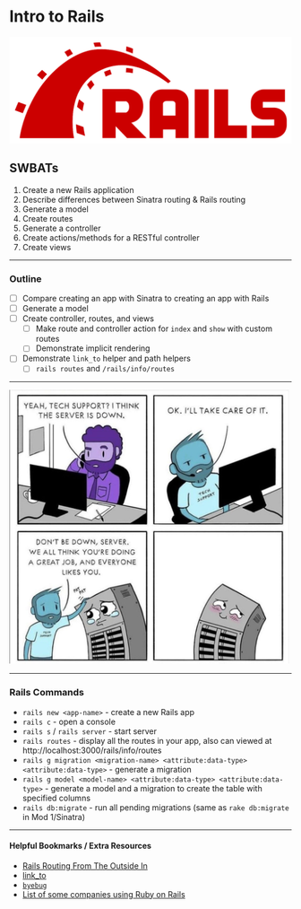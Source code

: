 # Intro to Rails

<img src="pics/Ruby_On_Rails_Logo.svg.png" alt="Ruby On Rails Logo" width="700"/>


## SWBATs

1. Create a new Rails application
2. Describe differences between Sinatra routing & Rails routing
3. Generate a model
4. Create routes
5. Generate a controller
6. Create actions/methods for a RESTful controller
7. Create views

___

### Outline

* [ ] Compare creating an app with Sinatra to creating an app with Rails
* [ ] Generate a model
* [ ] Create controller, routes, and views
  * [ ] Make route and controller action for `index` and `show` with custom routes
  * [ ] Demonstrate implicit rendering
* [ ] Demonstrate `link_to` helper and path helpers
  * [ ] `rails routes` and `/rails/info/routes`

___

<img src="pics/server-cheer.jpg" alt="server is down" width="500"/>

____

### Rails Commands
* `rails new <app-name>` - create a new Rails app
* `rails c` - open a console
* `rails s` / `rails server` - start server
* `rails routes` - display all the routes in your app, also can viewed at http://localhost:3000/rails/info/routes
* `rails g migration <migration-name> <attribute:data-type> <attribute:data-type>` - generate a migration
* `rails g model <model-name> <attribute:data-type> <attribute:data-type>` - generate a model and a migration to create the table with specified columns
* `rails db:migrate` - run all pending migrations (same as `rake db:migrate` in Mod 1/Sinatra)

___

#### Helpful Bookmarks / Extra Resources

* [Rails Routing From The Outside In](https://guides.rubyonrails.org/routing.html)
* [link_to](https://apidock.com/rails/ActionView/Helpers/UrlHelper/link_to)
* [`byebug`](https://edgeguides.rubyonrails.org/debugging_rails_applications.html#debugging-with-the-byebug-gem)
* [List of some companies using Ruby on Rails](https://skillcrush.com/blog/37-rails-sites/)
